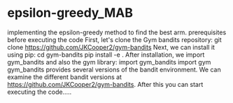 
# epsilon-greedy_MAB
implementing the epsilon-greedy method to find the best arm.
prerequisites before executing the code
 First, let's clone the Gym bandits repository:
 git clone https://github.com/JKCooper2/gym-bandits
 Next, we can install it using pip:
 cd gym-bandits
 pip install -e .
 After installation, we import gym_bandits and also the gym library:
 import gym_bandits
 import gym
 gym_bandits provides several versions of the bandit environment. We can examine 
the different bandit versions at https://github.com/JKCooper2/gym-bandits.
After this you can start executing the code.....
